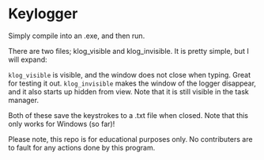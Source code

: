 # Keylogger
Simply compile into an .exe, and then run. 

There are two files; klog_visible and klog_invisible. It is pretty simple, but I will expand:

`klog_visible` is visible, and the window does not close when typing. Great for testing it out. `klog_invisible` makes the window of the logger disappear, and it also starts up hidden from view. Note that it is still visible in the task manager.

Both of these save the keystrokes to a .txt file when closed. Note that this only works for Windows (so far)!

Please note, this repo is for educational purposes only. No contributers are to fault for any actions done by this program.
